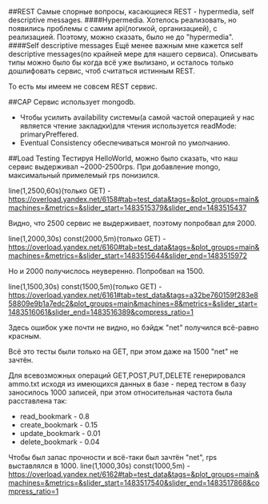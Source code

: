 ##REST
Самые спорные вопросы, касающиеся REST - hypermedia, self descriptive messages.
####Hypermedia.
Хотелось реализовать, но появились проблемы с самим api(логикой, организацией), с реализацией. Поэтому, можно сказать,
было не до "hypermedia".
####Self descriptive messages
Ещё менее важным мне кажется self descriptive messages(по крайней мере для нашего сервиса). Описывать типы можно было бы когда всё
уже вылизано, и осталось только дошлифовать сервис, чтоб считаться истинным REST.

То есть мы имеем не совсем REST сервис.


##CAP
Сервис использует mongodb.
* Чтобы усилить availability системы(а самой частой операцией у нас является чтение закладки)для чтения используется readMode: primaryPreffered.
* Eventual Consistency обеспечиваться монгой по умолчанию.

##Load Testing
Тестируя HelloWorld, можно было сказать, что наш сервис выдерживал ~2000-2500rps.
При добавление mongo, максимальный примелемый rps понизился.


 
line(1,2500,60s)(только GET) - https://overload.yandex.net/6158#tab=test_data&tags=&plot_groups=main&machines=&metrics=&slider_start=1483515379&slider_end=1483515437

Видно, что 2500 сервис не выдерживает, поэтому попробвал для 2000.

line(1,2000,30s) const(2000,5m)(только GET) - https://overload.yandex.net/6160#tab=test_data&tags=&plot_groups=main&machines=&metrics=&slider_start=1483515644&slider_end=1483515972

Но и 2000 получислось неуверенно. Попробвал на 1500.

line(1,1500,30s) const(1500,5m)(только GET) - https://overload.yandex.net/6161#tab=test_data&tags=a32be760159f283e858809e9b1a7edc2&plot_groups=main&machines=8&metrics=&slider_start=1483516061&slider_end=1483516389&compress_ratio=1

Здесь ошибок уже почти не видно, но бэйдж "net" получился всё-равно красным.

Всё это тесты были только на GET, при этом даже на 1500 "net" не зачтён.

Для всевозможных операций GET,POST,PUT,DELETE генерировался ammo.txt исходя из имеющихся данных в базе -
перед тестом в базу заносилось 1000 записей, при этом относительная частота была расставлена так:
* read_bookmark - 0.8
* create_bookmark - 0.15
* update_bookmark - 0.01
* delete_bookmark - 0.04

Чтобы был запас прочности и всё-таки был зачтён "net", rps выставлялся в 1000.
line(1,1000,30s) const(1000,5m) - https://overload.yandex.net/6162#tab=test_data&tags=&plot_groups=main&machines=&metrics=&slider_start=1483517540&slider_end=1483517868&compress_ratio=1



